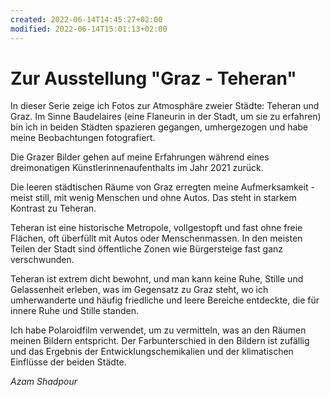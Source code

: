 ```yaml
---
created: 2022-06-14T14:45:27+02:00
modified: 2022-06-14T15:01:13+02:00
---
```


# Zur Ausstellung "Graz - Teheran"

In dieser Serie zeige ich Fotos zur Atmosphäre zweier Städte: Teheran und Graz. Im Sinne Baudelaires (eine Flaneurin in der Stadt, um sie zu erfahren) bin ich in beiden Städten spazieren gegangen, umhergezogen und habe meine Beobachtungen fotografiert.

Die Grazer Bilder gehen auf meine Erfahrungen während eines dreimonatigen Künstlerinnenaufenthalts im Jahr 2021 zurück. 

Die leeren städtischen Räume von Graz erregten meine Aufmerksamkeit - meist still, mit wenig Menschen und ohne Autos. Das steht in starkem Kontrast zu Teheran. 

Teheran ist eine historische Metropole, vollgestopft und fast ohne freie Flächen, oft überfüllt mit Autos oder Menschenmassen. In den meisten Teilen der Stadt sind öffentliche Zonen wie Bürgersteige fast ganz verschwunden. 

Teheran ist extrem dicht bewohnt, und man kann keine Ruhe, Stille und Gelassenheit erleben, was im Gegensatz zu Graz steht, wo ich umherwanderte und häufig friedliche und leere Bereiche entdeckte, die für innere Ruhe und Stille standen.

Ich habe Polaroidfilm verwendet, um  zu vermitteln, was an den Räumen meinen Bildern entspricht. Der Farbunterschied in den Bildern ist zufällig und das Ergebnis der Entwicklungschemikalien und der klimatischen Einflüsse der beiden Städte.

_Azam Shadpour_
